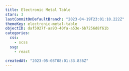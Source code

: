 ```yaml
---
title: Electronic Metal Table
stars: 3
lastCommitOnDefaultBranch: "2023-04-19T23:01:10.222Z"
themeKey: electronic-metal-table
objectID: daf5927f-aa93-40fa-a53e-6b7256d8f61b
categories:
  css:
    - scss
  ssg:
    - react

createdAt: "2023-05-08T08:01:33.836Z"
---
```

